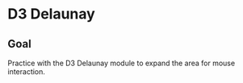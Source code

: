 # D3 Delaunay

<!-- ## [Live Demo]() -->

## Goal

Practice with the D3 Delaunay module to expand the area for mouse interaction.